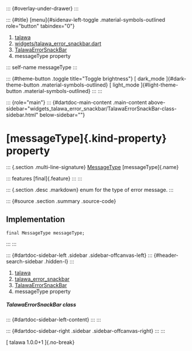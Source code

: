 ::: {#overlay-under-drawer}
:::

::: {#title}
[menu]{#sidenav-left-toggle .material-symbols-outlined role="button"
tabindex="0"}

1.  [talawa](../../index.html)
2.  [widgets/talawa_error_snackbar.dart](../../widgets_talawa_error_snackbar/)
3.  [TalawaErrorSnackBar](../../widgets_talawa_error_snackbar/TalawaErrorSnackBar-class.html)
4.  messageType property

::: self-name
messageType
:::

::: {#theme-button .toggle title="Toggle brightness"}
[ dark_mode ]{#dark-theme-button .material-symbols-outlined} [
light_mode ]{#light-theme-button .material-symbols-outlined}
:::
:::

::: {role="main"}
::: {#dartdoc-main-content .main-content above-sidebar="widgets_talawa_error_snackbar/TalawaErrorSnackBar-class-sidebar.html" below-sidebar=""}
<div>

# [messageType]{.kind-property} property

</div>

::: {.section .multi-line-signature}
[MessageType](../../enums_enums/MessageType.html) [messageType]{.name}

::: features
[final]{.feature}
:::
:::

::: {.section .desc .markdown}
enum for the type of error message.
:::

::: {#source .section .summary .source-code}
## Implementation

``` language-dart
final MessageType messageType;
```
:::
:::

::: {#dartdoc-sidebar-left .sidebar .sidebar-offcanvas-left}
::: {#header-search-sidebar .hidden-l}
:::

1.  [talawa](../../index.html)
2.  [talawa_error_snackbar](../../widgets_talawa_error_snackbar/)
3.  [TalawaErrorSnackBar](../../widgets_talawa_error_snackbar/TalawaErrorSnackBar-class.html)
4.  messageType property

##### TalawaErrorSnackBar class

::: {#dartdoc-sidebar-left-content}
:::
:::

::: {#dartdoc-sidebar-right .sidebar .sidebar-offcanvas-right}
:::
:::

[ talawa 1.0.0+1 ]{.no-break}

